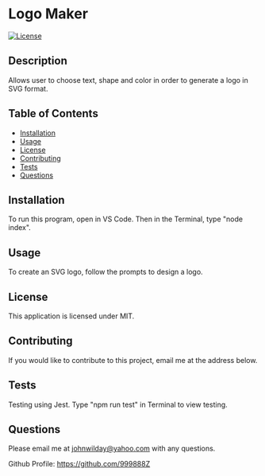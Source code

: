 
# Logo Maker 
[![License](https://img.shields.io/badge/License-MIT-yellow.svg)](https://opensource.org/licenses/MIT)
## Description
Allows user to choose text, shape and color in order to generate a logo in SVG format.
## Table of Contents
- [Installation](#Installation)
- [Usage](#Usage)
- [License](#License)
- [Contributing](#Contributing)
- [Tests](#Tests)
- [Questions](#Questions)
## Installation
To run this program, open in VS Code. Then in the Terminal, type "node index".
## Usage
To create an SVG logo, follow the prompts to design a logo.
## License
This application is licensed under MIT.
## Contributing
If you would like to contribute to this project, email me at the address below.
## Tests 
Testing using Jest. Type "npm run test" in Terminal to view testing.
## Questions
Please email me at johnwilday@yahoo.com with any questions. 

Github Profile: https://github.com/999888Z